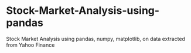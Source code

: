 # Stock-Market-Analysis-using-pandas
Stock Market Analysis using pandas, numpy, matplotlib, on data extracted from Yahoo Finance
